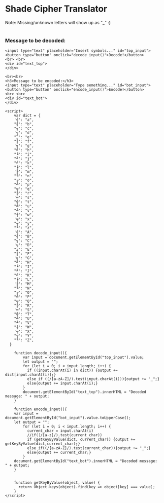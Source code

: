 <body>
<br><br><br><br>
<h1>Shade Cipher Translator</h1>

Note: Missing/unknown letters will show up as "_" :)
<br><br>
<h3>Message to be decoded:</h3>
    
    <input type="text" placeholder="Insert symbols..." id="top_input">
    <button type="button" onclick="decode_input()">Decode!</button>
    <br> <br>
    <div id="text_top">
    </div>
    
    <br><br>
    <h3>Message to be encoded:</h3>
    <input type="text" placeholder="Type something..." id="bot_input">
    <button type="button" onclick="encode_input()">Encode!</button>
    <br> <br>
    <div id="text_bot">
    </div>
 
    <script>
        var dict = {
        '╡': "a",
        "╢": "b",
        "╖": "c",
        '╕': "d",
        "Ξ": "e",
        "║": "f",
        '╗': "g",
        "╝": "h",
        "╘": "i",
        "╜": "j",
        "╛": "k",
        "╞": "l",
        '╟': "m",  
        "╚": "n",
        "╔": "o",
        "╩": "p",
        "╦": "q",
        "╠": "r",
        '═': "s",
        "╬": "t",
        "╧": "u",
        "╨": "v",
        "╫": "w",
        '╤': "x",
        "╥": "y",
        "╙": "z",
        '╡': "A",
        "╢": "B",
        "╖": "C",
        '╕': "D",
        "Ξ": "E",
        "║": "F",
        '╗': "G",
        "╝": "H",
        "╘": "I",
        "╜": "J",
        "╛": "K",
        "╞": "L",
        '╟': "M",  
        "╚": "N",
        "╔": "O",
        "╩": "P",
        "╦": "Q",
        "╠": "R",
        '═': "S",
        "╬": "T",
        "╧": "U",
        "╨": "V",
        "╫": "W",
        '╤': "X",
        "╥": "Y",
        "╙": "Z", 
      }
      
        function decode_input(){
            var input = document.getElementById("top_input").value;
            let output = "";
            for (let i = 0; i < input.length; i++) {                                                              
              if ((input.charAt(i) in dict)) {output += dict[input.charAt(i)];} 
              else if ((/[a-zA-Z]/).test(input.charAt(i))){output += "_";}
              else{output += input.charAt(i);}                               
            }
            document.getElementById("text_top").innerHTML = "Decoded message: " + output;
        }
        
        function encode_input(){
        var input = document.getElementById("bot_input").value.toUpperCase();                                     
        let output = "";
            for (let i = 0; i < input.length; i++) {
              current_char = input.charAt(i)
              //if((/[a-z]/).test(current_char))
              if (getKeyByValue(dict, current_char)) {output += getKeyByValue(dict,current_char);} 
              else if((/[a-zA-Z]/).test(current_char)){output += "_";} 
              else{output += current_char;}
            }
        document.getElementById("text_bot").innerHTML = "Decoded message: " + output;
        }
        
                                             
        function getKeyByValue(object, value) {
          return Object.keys(object).find(key => object[key] === value);
        }
    </script> 
  </body>  


